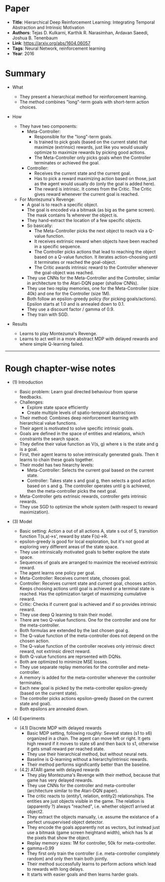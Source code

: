 # Paper

* **Title**: Hierarchical Deep Reinforcement Learning: Integrating Temporal Abstraction and Intrinsic Motivation
* **Authors**: Tejas D. Kulkarni, Karthik R. Narasimhan, Ardavan Saeedi, Joshua B. Tenenbaum
* **Link**: https://arxiv.org/abs/1604.06057
* **Tags**: Neural Network, reinforcement learning
* **Year**: 2016

# Summary

* What
  * They present a hierarchical method for reinforcement learning.
  * The method combines "long"-term goals with short-term action choices.

* How
  * They have two components:
    * Meta-Controller:
      * Responsible for the "long"-term goals.
      * Is trained to pick goals (based on the current state) that maximize (extrinsic) rewards, just like you would usually optimize to maximize rewards by picking good actions.
      * The Meta-Controller only picks goals when the Controller terminates or achieved the goal.
    * Controller:
      * Receives the current state and the current goal.
      * Has to pick a reward maximizing action based on those, just as the agent would usually do (only the goal is added here).
      * The reward is intrinsic. It comes from the Critic. The Critic gives reward whenever the current goal is reached.
  * For Montezuma's Revenge:
    * A goal is to reach a specific object.
    * The goal is encoded via a bitmask (as big as the game screen). The mask contains 1s wherever the object is.
    * They hand-extract the location of a few specific objects.
    * So basically:
      * The Meta-Controller picks the next object to reach via a Q-value function.
      * It receives extrinsic reward when objects have been reached in a specific sequence.
      * The Controller picks actions that lead to reaching the object based on a Q-value function. It iterates action-choosing until it terminates or reached the goal-object.
      * The Critic awards intrinsic reward to the Controller whenever the goal-object was reached.
    * They use CNNs for the Meta-Controller and the Controller, similar in architecture to the Atari-DQN paper (shallow CNNs).
    * They use two replay memories, one for the Meta-Controller (size 40k) and one for the Controller (size 1M).
    * Both follow an epsilon-greedy policy (for picking goals/actions). Epsilon starts at 1.0 and is annealed down to 0.1.
    * They use a discount factor / gamma of 0.9.
    * They train with SGD. 

* Results
  * Learns to play Montezuma's Revenge.
  * Learns to act well in a more abstract MDP with delayed rewards and where simple Q-learning failed.

--------------------

# Rough chapter-wise notes


* (1) Introduction
  * Basic problem: Learn goal directed behaviour from sparse feedbacks.
  * Challenges:
    * Explore state space efficiently
    * Create multiple levels of spatio-temporal abstractions
  * Their method: Combines deep reinforcement learning with hierarchical value functions.
  * Their agent is motivated to solve specific intrinsic goals.
  * Goals are defined in the space of entities and relations, which constraints the search space.
  * They define their value function as V(s, g) where s is the state and g is a goal.
  * First, their agent learns to solve intrinsically generated goals. Then it learns to chain these goals together.
  * Their model has two hiearchy levels:
    * Meta-Controller: Selects the current goal based on the current state.
    * Controller: Takes state s and goal g, then selects a good action based on s and g. The controller operates until g is achieved, then the meta-controller picks the next goal.
  * Meta-Controller gets extrinsic rewards, controller gets intrinsic rewards.
  * They use SGD to optimize the whole system (with respect to reward maximization).

* (3) Model
  * Basic setting: Action a out of all actions A, state s out of S, transition function T(s,a)->s', reward by state F(s)->R.
  * epsilon-greedy is good for local exploration, but it's not good at exploring very different areas of the state space.
  * They use intrinsically motivated goals to better explore the state space.
  * Sequences of goals are arranged to maximize the received extrinsic reward.
  * The agent learns one policy per goal.
  * Meta-Controller: Receives current state, chooses goal.
  * Controller: Receives current state and current goal, chooses action. Keeps choosing actions until goal is achieved or a terminal state is reached. Has the optimization target of maximizing cumulative reward.
  * Critic: Checks if current goal is achieved and if so provides intrinsic reward.
  * They use deep Q learning to train their model.
  * There are two Q-value functions. One for the controller and one for the meta-controller.
  * Both formulas are extended by the last chosen goal g.
  * The Q-value function of the meta-controller does not depend on the chosen action.
  * The Q-value function of the controller receives only intrinsic direct reward, not extrinsic direct reward.
  * Both Q-value functions are reprsented with DQNs.
  * Both are optimized to minimize MSE losses.
  * They use separate replay memories for the controller and meta-controller.
  * A memory is added for the meta-controller whenever the controller terminates.
  * Each new goal is picked by the meta-controller epsilon-greedy (based on the current state).
  * The controller picks actions epsilon-greedy (based on the current state and goal).
  * Both epsilons are annealed down.

* (4) Experiments
  * (4.1) Discrete MDP with delayed rewards
    * Basic MDP setting, following roughly: Several states (s1 to s6) organized in a chain. The agent can move left or right. It gets high reward if it moves to state s6 and then back to s1, otherwise it gets small reward per reached state.
    * They use their hierarchical method, but without neural nets.
    * Baseline is Q-learning without a hierarchy/intrinsic rewards.
    * Their method performs significantly better than the baseline.
  * (4.2) ATARI game with delayed rewards
    * They play Montezuma's Revenge with their method, because that game has very delayed rewards.
    * They use CNNs for the controller and meta-controller (architecture similar to the Atari-DQN paper).
    * The critic reacts to (entity1, relation, entity2) relationships. The entities are just objects visible in the game. The relation is (apparently ?) always "reached", i.e. whether object1 arrived at object2.
    * They extract the objects manually, i.e. assume the existance of a perfect unsupervised object detector.
    * They encode the goals apparently not as vectors, but instead just use a bitmask (game screen heightand width), which has 1s at the pixels that show the object.
    * Replay memory sizes: 1M for controller, 50k for meta-controller.
    * gamma=0.99
    * They first only train the controller (i.e. meta-controller completely random) and only then train both jointly.
    * Their method successfully learns to perform actions which lead to rewards with long delays.
    * It starts with easier goals and then learns harder goals.
